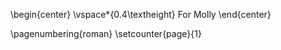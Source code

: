 \begin{center}
\vspace*{0.4\textheight}
For Molly
\end{center}

\pagenumbering{roman}
\setcounter{page}{1}